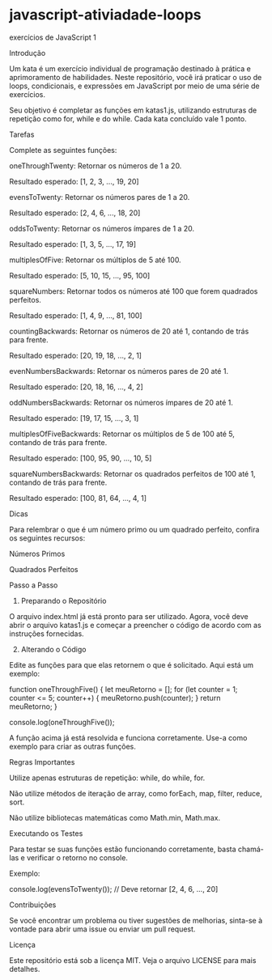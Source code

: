 # javascript-ativiadade-loops

exercícios de JavaScript 1

Introdução

Um kata é um exercício individual de programação destinado à prática e aprimoramento de habilidades. Neste repositório, você irá praticar o uso de loops, condicionais, e expressões em JavaScript por meio de uma série de exercícios.

Seu objetivo é completar as funções em katas1.js, utilizando estruturas de repetição como for, while e do while. Cada kata concluído vale 1 ponto.

Tarefas

Complete as seguintes funções:

oneThroughTwenty: Retornar os números de 1 a 20.

Resultado esperado: [1, 2, 3, ..., 19, 20]

evensToTwenty: Retornar os números pares de 1 a 20.

Resultado esperado: [2, 4, 6, ..., 18, 20]

oddsToTwenty: Retornar os números ímpares de 1 a 20.

Resultado esperado: [1, 3, 5, ..., 17, 19]

multiplesOfFive: Retornar os múltiplos de 5 até 100.

Resultado esperado: [5, 10, 15, ..., 95, 100]

squareNumbers: Retornar todos os números até 100 que forem quadrados perfeitos.

Resultado esperado: [1, 4, 9, ..., 81, 100]

countingBackwards: Retornar os números de 20 até 1, contando de trás para frente.

Resultado esperado: [20, 19, 18, ..., 2, 1]

evenNumbersBackwards: Retornar os números pares de 20 até 1.

Resultado esperado: [20, 18, 16, ..., 4, 2]

oddNumbersBackwards: Retornar os números ímpares de 20 até 1.

Resultado esperado: [19, 17, 15, ..., 3, 1]

multiplesOfFiveBackwards: Retornar os múltiplos de 5 de 100 até 5, contando de trás para frente.

Resultado esperado: [100, 95, 90, ..., 10, 5]

squareNumbersBackwards: Retornar os quadrados perfeitos de 100 até 1, contando de trás para frente.

Resultado esperado: [100, 81, 64, ..., 4, 1]

Dicas

Para relembrar o que é um número primo ou um quadrado perfeito, confira os seguintes recursos:

Números Primos

Quadrados Perfeitos

Passo a Passo

1. Preparando o Repositório

O arquivo index.html já está pronto para ser utilizado. Agora, você deve abrir o arquivo katas1.js e começar a preencher o código de acordo com as instruções fornecidas.

2. Alterando o Código

Edite as funções para que elas retornem o que é solicitado. Aqui está um exemplo:

function oneThroughFive() {
    let meuRetorno = [];
    for (let counter = 1; counter <= 5; counter++) {
        meuRetorno.push(counter);
    }
    return meuRetorno;
}

console.log(oneThroughFive());

A função acima já está resolvida e funciona corretamente. Use-a como exemplo para criar as outras funções.

Regras Importantes

Utilize apenas estruturas de repetição: while, do while, for.

Não utilize métodos de iteração de array, como forEach, map, filter, reduce, sort.

Não utilize bibliotecas matemáticas como Math.min, Math.max.

Executando os Testes

Para testar se suas funções estão funcionando corretamente, basta chamá-las e verificar o retorno no console.

Exemplo:

console.log(evensToTwenty()); // Deve retornar [2, 4, 6, ..., 20]

Contribuições

Se você encontrar um problema ou tiver sugestões de melhorias, sinta-se à vontade para abrir uma issue ou enviar um pull request.

Licença

Este repositório está sob a licença MIT. Veja o arquivo LICENSE para mais detalhes.
